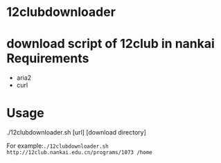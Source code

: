# 12clubdownloader
download script of 12club in nankai
Requirements
============
* aria2
* curl

Usage
=====
./12clubdownloader.sh [url] [download directory]

For example:```./12clubdownloader.sh http://12club.nankai.edu.cn/programs/1073 /home```
